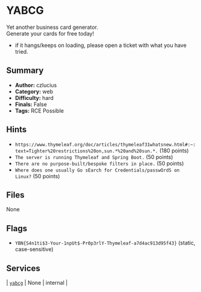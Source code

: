 # YABCG
Yet another business card generator.  
Generate your cards for free today!

* if it hangs/keeps on loading, please open a ticket with what you have tried.

## Summary
- **Author:** czlucius
- **Category:** web
- **Difficulty:** hard
- **Finals:** False
- **Tags:** RCE Possible

## Hints
- `https://www.thymeleaf.org/doc/articles/thymeleaf31whatsnew.html#:~:text=Tighter%20restrictions%20on,sun.*%20and%20sun.*.` (180 points)
- `The server is running Thymeleaf and Spring Boot.` (50 points)
- `There are no purpose-built/bespoke filters in place.` (50 points)
- `Where does one usually Go sEarch for Credentials/passwOrdS on Linux?` (50 points)

## Files
None

## Flags
- `YBN{S4n1ti$3-Your-1npUt$-Pr0p3rlY-Thymeleaf-a7d4ac913d95f43}` (static, case-sensitive)

## Services
| [`yabcg`](<service/yabcg>) | None | internal |
